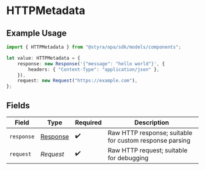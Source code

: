 # HTTPMetadata

## Example Usage

```typescript
import { HTTPMetadata } from "@styra/opa/sdk/models/components";

let value: HTTPMetadata = {
    response: new Response('{"message": "hello world"}', {
        headers: { "Content-Type": "application/json" },
    }),
    request: new Request("https://example.com"),
};
```

## Fields

| Field                                                                 | Type                                                                  | Required                                                              | Description                                                           |
| --------------------------------------------------------------------- | --------------------------------------------------------------------- | --------------------------------------------------------------------- | --------------------------------------------------------------------- |
| `response`                                                            | [Response](https://developer.mozilla.org/en-US/docs/Web/API/Response) | :heavy_check_mark:                                                    | Raw HTTP response; suitable for custom response parsing               |
| `request`                                                             | *Request*                                                             | :heavy_check_mark:                                                    | Raw HTTP request; suitable for debugging                              |